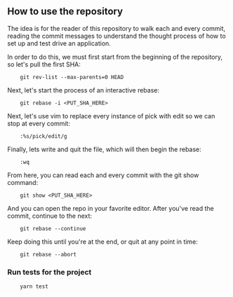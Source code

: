 ## How to use the repository

The idea is for the reader of this repository to walk each and every commit, reading the commit
messages to understand the thought process of how to set up and test drive an application.

In order to do this, we must first start from the beginning of the repository, so let's pull the first SHA:

```
    git rev-list --max-parents=0 HEAD
```

Next, let's start the process of an interactive rebase:

```
    git rebase -i <PUT_SHA_HERE>
```

Next, let's use vim to replace every instance of pick with edit so we can stop at every commit:

```
    :%s/pick/edit/g
```

Finally, lets write and quit the file, which will then begin the rebase:

```
    :wq
```

From here, you can read each and every commit with the git show command:

```
    git show <PUT_SHA_HERE>
```

And you can open the repo in your favorite editor. After you've read the commit, continue to the next:

```
    git rebase --continue
```

Keep doing this until you're at the end, or quit at any point in time:

```
    git rebase --abort
```


### Run tests for the project

```
    yarn test
```
